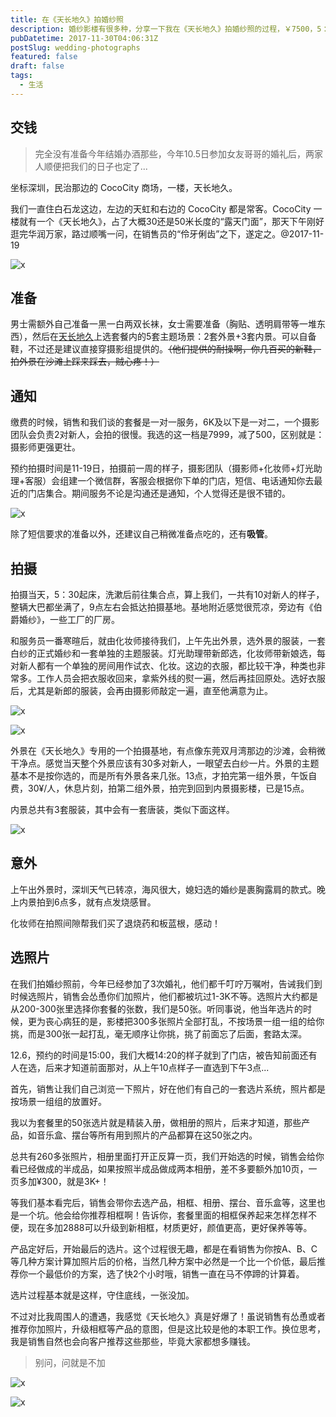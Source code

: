 ```yaml
---
title: 在《天长地久》拍婚纱照
description: 婚纱影楼有很多种，分享一下我在《天长地久》拍婚纱照的过程，￥7500，5：30从家出发，21:00结束坐班车回家，超累🙄
pubDatetime: 2017-11-30T04:06:31Z
postSlug: wedding-photographs
featured: false
draft: false
tags:
  - 生活
---
```


## 交钱

> 完全没有准备今年结婚办酒那些，今年10.5日参加女友哥哥的婚礼后，两家人顺便把我们的日子也定了...

坐标深圳，民治那边的 CocoCity 商场，一楼，天长地久。

我们一直住白石龙这边，左边的天虹和右边的 CocoCity 都是常客。CocoCity 一楼就有一个《天长地久》，占了大概30还是50米长度的“露天门面”，那天下午刚好逛完华润万家，路过顺嘴一问，在销售员的“伶牙俐齿”之下，遂定之。@2017-11-19

![x](/images/wedding-photographs/1_ejKKpoB.jpg)

## 准备

男士需额外自己准备一黑一白两双长袜，女士需要准备（胸贴、透明肩带等一堆东西），然后在[天长地久](http://www.szforever.com.cn/gallery/six/)上选套餐内的5套主题场景：2套外景+3套内景。可以自备鞋，不过还是建议直接穿摄影组提供的。~~（他们提供的耐操啊，你几百买的新鞋，拍外景在沙滩上踩来踩去，贼心疼！）~~

## 通知

缴费的时候，销售和我们谈的套餐是一对一服务，6K及以下是一对二，一个摄影团队会负责2对新人，会拍的很慢。我选的这一档是7999，减了500，区别就是：摄影师更强更壮。

预约拍摄时间是11-19日，拍摄前一周的样子，摄影团队（摄影师+化妆师+灯光助理+客服）会组建一个微信群，客服会根据你下单的门店，短信、电话通知你去最近的门店集合。期间服务不论是沟通还是通知，个人觉得还是很不错的。

![x](/images/wedding-photographs/2.jpg)

除了短信要求的准备以外，还建议自己稍微准备点吃的，还有**吸管**。

## 拍摄

拍摄当天，5：30起床，洗漱后前往集合点，算上我们，一共有10对新人的样子，整辆大巴都坐满了，9点左右会抵达拍摄基地。基地附近感觉很荒凉，旁边有《伯爵婚纱》，一些工厂的厂房。

和服务员一番寒暄后，就由化妆师接待我们，上午先出外景，选外景的服装，一套白纱的正式婚纱和一套单独的主题服装。灯光助理带新郎选，化妆师带新娘选，每对新人都有一个单独的房间用作试衣、化妆。这边的衣服，都比较干净，种类也非常多。工作人员会把衣服收回来，拿紫外线的熨一遍，然后再挂回原处。选好衣服后，尤其是新郎的服装，会再由摄影师敲定一遍，直至他满意为止。

![x](/images/wedding-photographs/3.jpg)

![x](/images/wedding-photographs/4.jpg)

外景在《天长地久》专用的一个拍摄基地，有点像东莞双月湾那边的沙滩，会稍微干净点。感觉当天整个外景应该有30多对新人，一眼望去白纱一片。外景的主题基本不是按你选的，而是所有外景各来几张。13点，才拍完第一组外景，午饭自费，30¥/人，休息片刻，拍第二组外景，拍完到回到内景摄影楼，已是15点。

内景总共有3套服装，其中会有一套唐装，类似下面这样。

![x](/images/wedding-photographs/5.jpg)

## 意外

上午出外景时，深圳天气已转凉，海风很大，媳妇选的婚纱是裹胸露肩的款式。晚上内景拍到6点多，就有点发烧感冒。

化妆师在拍照间隙帮我们买了退烧药和板蓝根，感动！

## 选照片

在我们拍婚纱照前，今年已经参加了3次婚礼，他们都千叮咛万嘱咐，告诫我们到时候选照片，销售会怂恿你们加照片，他们都被坑过1-3K不等。选照片大约都是从200-300张里选择你套餐的张数，我们是50张。听同事说，他当年选片的时候，更为丧心病狂的是，影楼把300多张照片全部打乱，不按场景一组一组的给你挑，而是300张一起打乱，毫无顺序让你挑，挑了前面忘了后面，套路太深。

12.6，预约的时间是15:00，我们大概14:20的样子就到了门店，被告知前面还有人在选，后来才知道前面那对，从上午10点样子一直选到下午3点...

首先，销售让我们自己浏览一下照片，好在他们有自己的一套选片系统，照片都是按场景一组组的放置好。

我以为套餐里的50张选片就是精装入册，做相册的照片，后来才知道，那些产品，如音乐盒、摆台等所有用到照片的产品都算在这50张之内。

总共有260多张照片，相册里面打开正反算一页，我们开始选的时候，销售会给你看已经做成的半成品，如果按照半成品做成两本相册，差不多要额外加10页，一页多加¥300，就是3K+！

等我们基本看完后，销售会带你去选产品，相框、相册、摆台、音乐盒等，这里也是一个坑。他会给你推荐相框啊！告诉你，套餐里面的相框保养起来怎样怎样不便，现在多加2888可以升级到新相框，材质更好，颜值更高，更好保养等等。

产品定好后，开始最后的选片。这个过程很无趣，都是在看销售为你按A、B、C等几种方案计算加照片后的价格，当然几种方案中必然是一个比一个价低，最后推荐你一个最低价的方案，选了快2个小时哦，销售一直在马不停蹄的计算着。

选片过程基本就是这样，守住底线，一张没加。

不过对比我周围人的遭遇，我感觉《天长地久》真是好爆了！虽说销售有怂恿或者推荐你加照片，升级相框等产品的意图，但是这比较是他的本职工作。换位思考，我是销售自然也会向客户推荐这些那些，毕竟大家都想多赚钱。

> 别问，问就是不加

![x](/images/wedding-photographs/20190604125907.jpg)

![x](/images/wedding-photographs/20190604125923.jpg)
